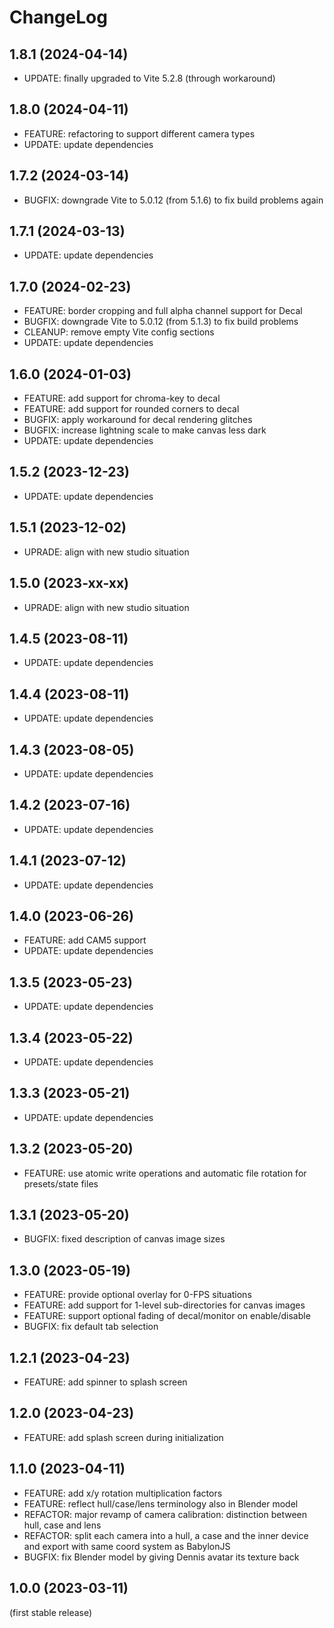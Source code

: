
ChangeLog
=========

1.8.1 (2024-04-14)
------------------

- UPDATE: finally upgraded to Vite 5.2.8 (through workaround)

1.8.0 (2024-04-11)
------------------

- FEATURE: refactoring to support different camera types
- UPDATE: update dependencies

1.7.2 (2024-03-14)
------------------

- BUGFIX: downgrade Vite to 5.0.12 (from 5.1.6) to fix build problems again

1.7.1 (2024-03-13)
------------------

- UPDATE: update dependencies

1.7.0 (2024-02-23)
------------------

- FEATURE: border cropping and full alpha channel support for Decal
- BUGFIX: downgrade Vite to 5.0.12 (from 5.1.3) to fix build problems
- CLEANUP: remove empty Vite config sections
- UPDATE: update dependencies

1.6.0 (2024-01-03)
------------------

- FEATURE: add support for chroma-key to decal
- FEATURE: add support for rounded corners to decal
- BUGFIX: apply workaround for decal rendering glitches
- BUGFIX: increase lightning scale to make canvas less dark
- UPDATE: update dependencies

1.5.2 (2023-12-23)
------------------

- UPDATE: update dependencies

1.5.1 (2023-12-02)
------------------

- UPRADE: align with new studio situation

1.5.0 (2023-xx-xx)
------------------

- UPRADE: align with new studio situation

1.4.5 (2023-08-11)
------------------

- UPDATE: update dependencies

1.4.4 (2023-08-11)
------------------

- UPDATE: update dependencies

1.4.3 (2023-08-05)
------------------

- UPDATE: update dependencies

1.4.2 (2023-07-16)
------------------

- UPDATE: update dependencies

1.4.1 (2023-07-12)
------------------

- UPDATE: update dependencies

1.4.0 (2023-06-26)
------------------

- FEATURE: add CAM5 support
- UPDATE: update dependencies

1.3.5 (2023-05-23)
------------------

- UPDATE: update dependencies

1.3.4 (2023-05-22)
------------------

- UPDATE: update dependencies

1.3.3 (2023-05-21)
------------------

- UPDATE: update dependencies

1.3.2 (2023-05-20)
------------------

- FEATURE:  use atomic write operations and automatic file rotation for presets/state files

1.3.1 (2023-05-20)
------------------

- BUGFIX:   fixed description of canvas image sizes

1.3.0 (2023-05-19)
------------------

- FEATURE:  provide optional overlay for 0-FPS situations
- FEATURE:  add support for 1-level sub-directories for canvas images
- FEATURE:  support optional fading of decal/monitor on enable/disable
- BUGFIX:   fix default tab selection

1.2.1 (2023-04-23)
------------------

- FEATURE:  add spinner to splash screen

1.2.0 (2023-04-23)
------------------

- FEATURE:  add splash screen during initialization

1.1.0 (2023-04-11)
------------------

- FEATURE:  add x/y rotation multiplication factors
- FEATURE:  reflect hull/case/lens terminology also in Blender model
- REFACTOR: major revamp of camera calibration: distinction between hull, case and lens
- REFACTOR: split each camera into a hull, a case and the inner device and export with same coord system as BabylonJS
- BUGFIX:   fix Blender model by giving Dennis avatar its texture back

1.0.0 (2023-03-11)
------------------

(first stable release)

